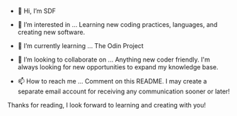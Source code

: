 - 👋 Hi, I’m SDF

- 👀 I’m interested in ... Learning new coding practices, languages, and creating new software. 

- 🌱 I’m currently learning ... The Odin Project

- 💞️ I’m looking to collaborate on ... Anything new coder friendly. I'm always looking for new opportunities to expand my knowledge base. 

- 📫 How to reach me ... Comment on this README. I may create a separate email account for receiving any communication sooner or later!

Thanks for reading, I look forward to learning and creating with you!

<!---
sabredufoil/sabredufoil is a ✨ special ✨ repository because its `README.md` (this file) appears on your GitHub profile.
You can click the Preview link to take a look at your changes.
--->
